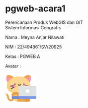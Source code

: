 # pgweb-acara1
Perencanaan Produk WebGIS dan GIT   
Sistem Informasi Geografis  

Nama : Meyna Anjar Nilawati

NIM : 22/494861/SV/20925

Kelas : PGWEB A

Avatar :

<img src="image/kitty.png" width="100">
